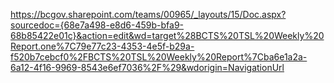https://bcgov.sharepoint.com/teams/00965/_layouts/15/Doc.aspx?sourcedoc={68e7a498-e8d6-459b-bfa9-68b85422e01c}&action=edit&wd=target%28BCTS%20TSL%20Weekly%20Report.one%7C79e77c23-4353-4e5f-b29a-f520b7cebcf0%2FBCTS%20TSL%20Weekly%20Report%7Cba6e1a2a-6a12-4f16-9969-8543e6ef7036%2F%29&wdorigin=NavigationUrl